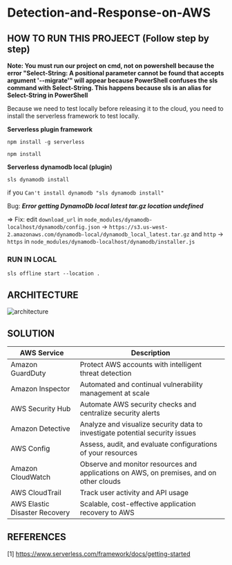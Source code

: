 # Detection-and-Response-on-AWS

## HOW TO RUN THIS PROJEECT (Follow step by step)
**Note: You must run our project on cmd, not on powershell because the error "Select-String: A positional parameter cannot be found that accepts argument '--migrate'" will appear because PowerShell confuses the sls command with Select-String. This happens because sls is an alias for Select-String in PowerShell**

Because we need to test locally before releasing it to the cloud, you need to install the serverless framework to test locally.

**Serverless plugin framework**

```
npm install -g serverless
```

```
npm install
```

**Serverless dynamodb local (plugin)**

```
sls dynamodb install
```

if you `Can't install dynamodb "sls dynamodb install"`

Bug: **_Error getting DynamoDb local latest tar.gz location undefined_**

=> Fix: edit `download_url` in `node_modules/dynamodb-localhost/dynamodb/config.json` -> `https://s3.us-west-2.amazonaws.com/dynamodb-local/dynamodb_local_latest.tar.gz` and `http` -> `https` in `node_modules/dynamodb-localhost/dynamodb/installer.js`

### RUN IN LOCAL
```
sls offline start --location .
```
## ARCHITECTURE

![architecture](https://github.com/Clapboiz/Detection-and-Response-on-AWS/assets/112185647/90b32d6c-7c92-4146-8f3d-aa75013b9f6b)

## SOLUTION

| AWS Service | Description |
|-------------|-------------|
| Amazon GuardDuty | Protect AWS accounts with intelligent threat detection |
| Amazon Inspector | Automated and continual vulnerability management at scale |
| AWS Security Hub | Automate AWS security checks and centralize security alerts |
| Amazon Detective | Analyze and visualize security data to investigate potential security issues |
| AWS Config | Assess, audit, and evaluate configurations of your resources |
| Amazon CloudWatch | Observe and monitor resources and applications on AWS, on premises, and on other clouds |
| AWS CloudTrail | Track user activity and API usage |
| AWS Elastic Disaster Recovery | Scalable, cost-effective application recovery to AWS |

## REFERENCES
[1] https://www.serverless.com/framework/docs/getting-started